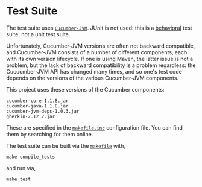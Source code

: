 # Test Suite

The test suite uses [`Cucumber-JVM`](https://github.com/cucumber/cucumber-jvm).
JUnit is not used: this is a
[behavioral](https://en.wikipedia.org/wiki/Behavior_Driven_Development)
test suite, not a unit test suite.

Unfortunately, Cucumber-JVM versions are often not backward compatible, and Cucumber-JVM
consists of a number of different components, each with its own
version lifecycle. If one is using Maven, the latter issue is not a problem,
but the lack of backward compatibility is a problem regardless: the Cucucmber-JVM API
has changed many times, and so one's test code depends on the versions of the
various Cucumber-JVM components.

This project uses these versions of the Cucumber components:

```
cucumber-core-1.1.8.jar
cucumber-java-1.1.8.jar
cucumber-jvm-deps-1.0.3.jar
gherkin-2.12.2.jar
```

These are specified in the [`makefile.inc`](https://github.com/ScaledMarkets/dabl/blob/master/makefile.inc)
configuration file. You can find them by searching for them online.

The test suite can be built via
the [`makefile`](https://github.com/ScaledMarkets/dabl/blob/master/makefile) with,
```
make compile_tests
```
and run via,
```
make test
```
